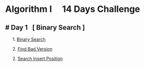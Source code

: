 # Algorithm I  &nbsp; &nbsp;  14 Days Challenge

## # Day 1       &nbsp; [ Binary Search ]
&nbsp; &nbsp; &nbsp; 1. [ Binary Search ](https://leetcode.com/problems/binary-search/)

&nbsp; &nbsp; &nbsp; 2. [ Find Bad Version ](https://leetcode.com/problems/first-bad-version/)

&nbsp; &nbsp; &nbsp; 2. [ Search Insert Position ](https://leetcode.com/problems/search-insert-position/)
